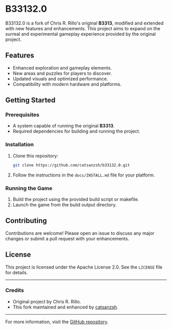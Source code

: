 # B33132.0

B33132.0 is a fork of Chris R. Rillo's original **B3313**, modified and extended with new features and enhancements. This project aims to expand on the surreal and experimental gameplay experience provided by the original project.

## Features

- Enhanced exploration and gameplay elements.
- New areas and puzzles for players to discover.
- Updated visuals and optimized performance.
- Compatibility with modern hardware and platforms.

## Getting Started

### Prerequisites

- A system capable of running the original **B3313**.
- Required dependencies for building and running the project.

### Installation

1. Clone this repository:
   ```bash
   git clone https://github.com/catsanzsh/b33132.0.git
   ```

2. Follow the instructions in the `docs/INSTALL.md` file for your platform.

### Running the Game

1. Build the project using the provided build script or makefile.
2. Launch the game from the build output directory.

## Contributing

Contributions are welcome! Please open an issue to discuss any major changes or submit a pull request with your enhancements.

## License

This project is licensed under the Apache License 2.0. See the `LICENSE` file for details.

---

### Credits

- Original project by Chris R. Rillo.
- This fork maintained and enhanced by [catsanzsh](https://github.com/catsanzsh).

---

For more information, visit the [GitHub repository](https://github.com/catsanzsh/b33132.0).
